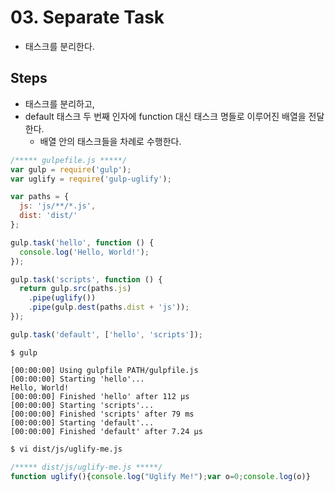 # 03. Separate Task
- 태스크를 분리한다.

## Steps
- 태스크를 분리하고,
- default 태스크 두 번째 인자에 function 대신 태스크 명들로 이루어진 배열을 전달한다.
  - 배열 안의 태스크들을 차례로 수행한다.
```js
/***** gulpefile.js *****/
var gulp = require('gulp');
var uglify = require('gulp-uglify');

var paths = {
  js: 'js/**/*.js',
  dist: 'dist/'
};

gulp.task('hello', function () {
  console.log('Hello, World!');
});

gulp.task('scripts', function () {
  return gulp.src(paths.js)
    .pipe(uglify())
    .pipe(gulp.dest(paths.dist + 'js'));
});

gulp.task('default', ['hello', 'scripts']);
```
```
$ gulp

[00:00:00] Using gulpfile PATH/gulpfile.js
[00:00:00] Starting 'hello'...
Hello, World!
[00:00:00] Finished 'hello' after 112 μs
[00:00:00] Starting 'scripts'...
[00:00:00] Finished 'scripts' after 79 ms
[00:00:00] Starting 'default'...
[00:00:00] Finished 'default' after 7.24 μs
```
```sh
$ vi dist/js/uglify-me.js
```
```js
/***** dist/js/uglify-me.js *****/
function uglify(){console.log("Uglify Me!");var o=0;console.log(o)}
```

